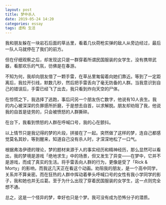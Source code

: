 ```yaml
---
layout: post
title: 梦中杀人
date: 2019-05-24 14:20
categories: essay
tags: 虚构 生活
---
```


我和朋友躲在一块岩石后面的草丛里，看着几伙荷枪实弹的敌人从旁边经过，最后一队人马就停在了我们的前方。

但在仔细观察之后，却发现这只是一群穿着所谓民国服装的女学生，没有携带武器，看那欢乐的气氛，彷佛是在春游。

不知为何，我却向朋友借了一颗手雷，在草丛里匍匐着向她们靠近。等到了一定距离后，我拉开引线，默数几秒，然后把手雷丢向了毫无防备的人群。当我意识到自己的错误后，手雷已经飞了出去，我只看到炸向天空的尸体。

在惊慌之下，我选择了逃跑，事后问另一个朋友伤亡数字，他说有10人丧生。我的内心被深深的负罪感所折磨，于是想去自首，以求解脱。朋友却劝阻了我，他说我的自首是徒劳的，只会被愤怒的人群撕碎。

在台下，我看到愤怒的人群在呼喊口号，我的心在颤抖。

以上情节只是我记得的梦的片段，拼接在了一起。突然做了这样的梦，连自己都感觉莫名其妙，等到醒来，知道自己没有杀人时，才深深地松了一口气。

根据弗洛伊德的理论，梦的题材来源于人的事实经历和精神经历，那么显然可以看出，我的梦境是游戏「绝地求生」中的场景，但又发生了异变——在梦中，它并不是游戏，而成了真实的生活。将手雷丢向人群的行为，更像是受了「Rick & Morty」的影响，而我这几天正在看这个动画。劝阻我的朋友，是一个高中同学，关系并不算亲密。而在狂热的人群中挥动着拳头呼喊口号的女性有我小学同学的影子，我和她也并无瓜葛。至于为什么出现了穿着民国服装的女学生，这一点则完全想不通。

总之，这是一个怪异的梦，幸好也只是个梦。我可没有成为恐怖分子的潜质。